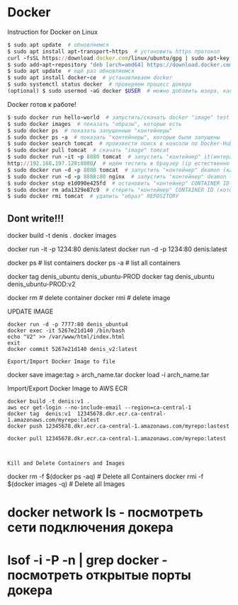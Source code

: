 # Docker
Instruction for Docker on Linux
```ruby
$ sudo apt update  # обновляемся
$ sudo apt install apt-transport-https  # установить https протокол
curl -fsSL https://download.docker.com/linux/ubuntu/gpg | sudo apt-key add  # - дабовить ключ
$ sudo add-apt-repository "deb [arch=amd64] https://download.docker.com/linux/ubuntu $(lsb_release -cs) stable"  # актуализировать версию
$ sudo apt update  # ещё раз обновляемся
$ sudo apt install docker-ce  # устанавливаем docker
$ sudo systemctl status docker  # проверяем процесс докера
(optional) $ sudo usermod -aG docker $USER  # можно добавить юзера, как рута
```
Docker готов к работе!
```ruby
$ sudo docker run hello-world  # запустить/скачать docker "image" test
$ sudo docker images  # показать "образы", которые есть
$ sudo docker ps  # показать запущенные "контейнеры"
$ sudo docker ps -a  # показать "контейнеры", которые были запущены
$ sudo docker search tomcat  # произвести поиск в консоли по Docker-Hub
$ sudo docker pull tomcat  # скачать "image" tomcat
$ sudo docker run -it -p 8080 tomcat  # запустить "контейнер" it(интерактивно в консоли), p(порт веб-сервера 8080), томкэт
http://192.168.197.128:8080/  # идём тестить в браузер (ip естественно ваш вставляем)
$ sudo docker run -d -p 8080 tomcat  # запустить "контейнер" deamon (как процесс)
$ sudo docker run -d -p 8888:80 nginx  # запустить "контейнер" deamon (как процесс), p(делаем переброс порта веб-сервера с 80 на 8888), nginx
$ sudo docker stop e1d090e425fd  # остановить "контейнер" CONTAINER ID
$ sudo docker rm ada1329e87c9  # стереть "контейнер" CONTAINER ID (который не используется)
$ sudo docker rmi tomcat  # удалить "образ" REPOSITORY
```




## Dont write!!!
docker build -t denis .
docker images

docker run -it  -p 1234:80  denis:latest
docker run -d -p  1234:80  denis:latest

docker  ps     # list containers
docker  ps -a  # list all containers

docker tag denis_ubuntu denis_ubuntu-PROD
docker tag denis_ubuntu denis_ubuntu-PROD:v2

docker rm   # delete container
docker rmi  # delete image

UPDATE IMAGE
~~~~~~~~~~~~~
docker run -d -p 7777:80 denis_ubuntu4
docker exec -it 5267e21d140 /bin/bash
echo "V2" >> /var/www/html/index.html
exit
docker commit 5267e21d140 denis_v2:latest

Export/Import Docker Image to file
~~~~~~~~~~~~~~~~~~~~~~~~~~~~~~~~~~
docker save image:tag > arch_name.tar
docker load -i arch_name.tar


Import/Export Docker Image to AWS ECR
~~~~~~~~~~~~~~~~~~~~~~~~~~~~~~~~~~~~~
docker build -t denis:v1 .
aws ecr get-login --no-include-email --region=ca-central-1 
docker tag  denis:v1  12345678.dkr.ecr.ca-central-1.amazonaws.com/myrepo:latest
docker push 12345678.dkr.ecr.ca-central-1.amazonaws.com/myrepo:lastest

docker pull 12345678.dkr.ecr.ca-central-1.amazonaws.com/myrepo:latest



Kill and Delete Containers and Images
~~~~~~~~~~~~~~~~~~~~~~~~~~~~~~~~~~~~~
docker rm -f $(docker ps -aq)        # Delete all Containers
docker rmi -f $(docker images -q)    # Delete all Images


# docker network ls - посмотреть сети подключения докера
# lsof -i -P -n  | grep docker - посмотреть открытые порты докера
